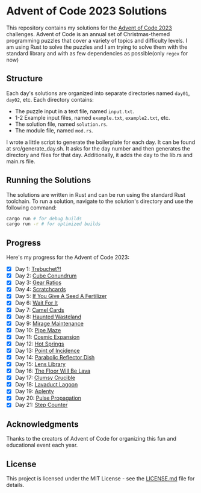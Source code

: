 # Advent of Code 2023 Solutions

This repository contains my solutions for the [Advent of Code 2023](https://adventofcode.com/2023) challenges. Advent of Code is an annual set of Christmas-themed programming puzzles that cover a variety of topics and difficulty levels.
I am using Rust to solve the puzzles and I am trying to solve them with the standard library and with as few dependencies as possible(only `regex` for now)

## Structure
Each day's solutions are organized into separate directories named `day01`, `day02`, etc. Each directory contains:

- The puzzle input in a text file, named `input.txt`.
- 1-2 Example input files, named `example.txt`, `example2.txt`, etc.
- The solution file, named `solution.rs`.
- The module file, named `mod.rs`.

I wrote a little script to generate the boilerplate for each day. It can be found at src/generate_day.sh.
It asks for the day number and then generates the directory and files for that day. Additionally, it adds the day to the lib.rs and main.rs file.

## Running the Solutions
The solutions are written in Rust and can be run using the standard Rust toolchain. To run a solution, navigate to the solution's directory and use the following command:

```bash
cargo run # for debug builds
cargo run -r # for optimized builds
```

## Progress
Here's my progress for the Advent of Code 2023:

- [x] Day 1: [Trebuchet?!](https://adventofcode.com/2023/day/1)
- [x] Day 2: [Cube Conundrum](https://adventofcode.com/2023/day/2)
- [x] Day 3: [Gear Ratios](https://adventofcode.com/2023/day/3)
- [x] Day 4: [Scratchcards](https://adventofcode.com/2023/day/4)
- [x] Day 5: [If You Give A Seed A Fertilizer](https://adventofcode.com/2023/day/5)
- [x] Day 6: [Wait For It](https://adventofcode.com/2023/day/6)
- [x] Day 7: [Camel Cards](https://adventofcode.com/2023/day/7)
- [x] Day 8: [Haunted Wasteland](https://adventofcode.com/2023/day/8)
- [x] Day 9: [Mirage Maintenance](https://adventofcode.com/2023/day/9)
- [x] Day 10: [Pipe Maze](https://adventofcode.com/2023/day/10)
- [x] Day 11: [Cosmic Expansion](https://adventofcode.com/2023/day/11)
- [x] Day 12: [Hot Springs](https://adventofcode.com/2023/day/12)
- [x] Day 13: [Point of Incidence](https://adventofcode.com/2023/day/13)
- [x] Day 14: [Parabolic Reflector Dish](https://adventofcode.com/2023/day/14)
- [x] Day 15: [Lens Library](https://adventofcode.com/2023/day/15)
- [x] Day 16: [The Floor Will Be Lava](https://adventofcode.com/2023/day/16)
- [x] Day 17: [Clumsy Crucible](https://adventofcode.com/2023/day/17)
- [x] Day 18: [Lavaduct Lagoon](https://adventofcode.com/2023/day/18)
- [x] Day 19: [Aplenty](https://adventofcode.com/2023/day/19)
- [x] Day 20: [Pulse Propagation](https://adventofcode.com/2023/day/20)
- [x] Day 21: [Step Counter](https://adventofcode.com/2023/day/21)

## Acknowledgments
Thanks to the creators of Advent of Code for organizing this fun and educational event each year.

## License
This project is licensed under the MIT License - see the [LICENSE.md](LICENSE.md) file for details.